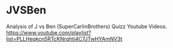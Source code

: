 # JVSBen
Analysis of J vs Ben (SuperCarlinBrothers) Quizz Youtube Videos.
https://www.youtube.com/playlist?list=PLLHeqkcn5RTcKNrqhti4C7JTwHYAmNV3t
